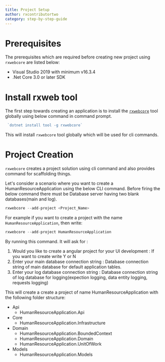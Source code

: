 ```yaml
---
title: Project Setup
author: rxcontributortwo
category: step-by-step-guide
---
```


# Prerequisites

The prerequisites which are required before creating new project using `rxwebcore` are listed below:

<ul>
    <li>Visual Studio 2019 with minimum v16.3.4</li>
    <li>.Net Core 3.0 or later SDK</li>
</ul>

# Install rxweb tool
The first step towards creating an application is to install the [`rxwebcore`](https://www.nuget.org/packages/RxWebCore/) tool globally using below command in command prompt.

```js
 `dotnet install tool -g rxwebcore`
```

This will install `rxwebcore` tool globally which will be used for cli commands. 

# Project Creation
`rxwebcore` creates a project solution using cli command and also provides command for scaffolding things.

Let's consider a scenario where you want to create a HumanResourceApplication using the below CLI command. Before firing the below command there must be Database server having two blank databases(main and log). 

```js
rxwebcore --add-project <Project_Name>
```

For example if you want to create a project with the name `HumanResourceApplication`, then write:

```js
rxwebcore --add-project HumanResourceApplication
```

By running this command. It will ask for :

1. Would you like to create a angular project for your UI development : If you want to create write Y or N
2. Enter your main database connection string : Database connection string of main database for default application tables.
3. Enter your log database connection string : Database connection string of log database for logging(expection logging, data entity logging, requests logging)

This will create a create a project of name HumanResourceApplication with the following folder structure:

<ul>
    <li>Api
        <ul>
            <li>HumanResourceApplication.Api</li>
        </ul>
    </li>
    <li>Core
        <ul>
            <li>HumanResourceApplication.Infrastructure</li>
        </ul>
    </li>
    <li>Domain
        <ul>
            <li>HumanResourceApplication.BoundedContext</li>
            <li>HumanResourceApplication.Domain</li>
            <li>HumanResourceApplication.UnitOfWork</li>
        </ul>
    </li>
    <li>Models
        <ul>
            <li>HumanResourceApplication.Models</li>
        </ul>
    </li>
</ul>

